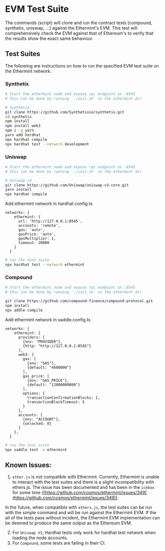 # EVM Test Suite

The commands (script) will clone and run the contract tests [compound, synthetix, uniswap, ...] against the Ethermint's EVM. This test will comprehensively check the EVM against that of Ethereum's to verify that the results show the exact same behaviour. 

## Test Suites
The following are instructions on how to run the specified EVM test suite on the Ethermint network.

### Synthetix
```bash
# Start the ethermint node and expose rpc endpoint on :8545
# this can be done by running `./init.sh` in the ethermint dir

# Synthetix
git clone https://github.com/Synthetixio/synthetix.git
cd synthetix
npm install
npm install web3
npm i -g yarn
yarn add hardhat
npx hardhat compile
npx hardhat test --network development
```

### Uniswap
```bash
# Start the ethermint node and expose rpc endpoint on :8545
# this can be done by running `./init.sh` in the ethermint dir

# Uniswap v3
git clone https://github.com/Uniswap/uniswap-v3-core.git
yarn install
npx hardhat compile
```

Add ethermint network in hardhat.config.ts
```
networks: {
    ethermint: {
      url: 'http://127.0.0.1:8545',
      accounts: 'remote',
      gas: 'auto',
      gasPrice: 'auto',
      gasMultiplier: 1,
      timeout: 20000
    }
  }
```

```bash
# run the test suite
npx hardhat test --network ethermint
```

### Compound
```bash
# Start the ethermint node and expose rpc endpoint on :8545
# this can be done by running `./init.sh` in the ethermint dir

git clone https://github.com/compound-finance/compound-protocol.git
npm install
npx addle compile
```

Add ethermint network in saddle.config.ts
```
networks: {                                           
    ethermint: {
      providers: [                                      
        {env: "PROVIDER"},                              
        {http: "http://127.0.0.1:8545"}                 
      ],
      web3: {                                          
        gas: [
          {env: "GAS"},
          {default: "4600000"}
        ],
        gas_price: [
          {env: "GAS_PRICE"},
          {default: "12000000000"}
        ],
        options: {
          transactionConfirmationBlocks: 1,
          transactionBlockTimeout: 5
        }
      },
      accounts: [                                       
        {env: "ACCOUNT"},                               
        {unlocked: 0}                                
      ]
    },
  }
```

```bash
# run the test suite
npx saddle test -n ethermint
```

## Known Issues:

1. `ether.js` is not compatible with Ethermint.
Currently, Ethermint is unable to interact with the test suites and there is a slight incompatibility with ethers.js. The issue has been documented and has been in the `icebox` for some time ([https://github.com/cosmos/ethermint/issues/349](https://github.com/cosmos/ethermint/issues/349)). 

In the future, when compatible with `ethers.js`, the test suites can be run with the simple command and will be run against the Ethermint EVM. If the all of the tests pass without incident, the Ethermint EVM implementation can be deemed to produce the same output as the Ethereum EVM.

2. For `Uniswap V3`, Hardhat tests only work for hardhat test network when loading the node accounts.
3. For `Compound`, some tests are failing in their CI.